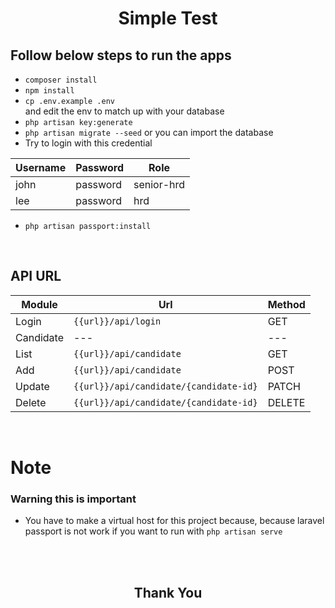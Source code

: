<h1 align="center">Simple Test</h1>



## Follow below steps to run the apps

- `composer install`
- `npm install`
- `cp .env.example .env` <br>
    and edit the env to match up with your database
- `php artisan key:generate`
- `php artisan migrate --seed` or you can import the database
- Try to login with this credential <br>

| Username | Password | Role |
| --- | --- | --- |
| john | password | senior-hrd |
| lee | password | hrd |

- `php artisan passport:install`
<br>

## API URL

| Module | Url | Method |
| --- | --- | --- |
| Login | `{{url}}/api/login` | GET |
| Candidate | --- | --- |
| List | `{{url}}/api/candidate` | GET |
| Add | `{{url}}/api/candidate` | POST |
| Update | `{{url}}/api/candidate/{candidate-id}` | PATCH |
| Delete | `{{url}}/api/candidate/{candidate-id}` | DELETE |

<br>

# Note
### Warning this is important
- You have to make a virtual host for this project because, because laravel passport is not work if you want to run with `php artisan serve`

<br>
<br>
<h2 align="center">Thank You</h2>
